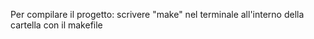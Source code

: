 Per compilare il progetto:
scrivere "make" nel terminale all'interno della cartella con il makefile
